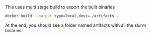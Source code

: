 This uses multi stage build to export the built binaries


```bash
docker build --output type=local,dest=./artifacts .
```

At the end, you should see a folder named artifacts with all the slurm binaries

